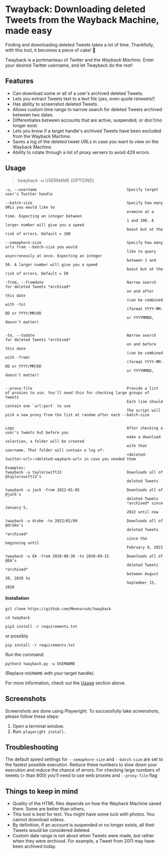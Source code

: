 # Twayback: Downloading deleted Tweets from the Wayback Machine, made easy


Finding and downloading deleted Tweets takes a lot of time. Thankfully, with this tool, it becomes a piece of cake! 🎂

Twayback is a portmanteau of *Twitter* and the *Wayback Machine*. Enter your desired Twitter username, and let Twayback do the rest!

## Features
 - Can download some or all of a user's archived deleted Tweets.
 - Lets you extract Tweets text to a text file (yes, even quote retweets!)
 - Has ability to screenshot deleted Tweets.
 - Allows custom time range to narrow search for deleted Tweets archived between two dates.
 - Differentiates between accounts that are active, suspended, or don't/no longer exist.
 - Lets you know if a target handle's archived Tweets have been excluded from the Wayback Machine.
 - Saves a log of the deleted tweet URLs in case you want to view on the Wayback Machine.
 - Ability to rotate through a list of proxy servers to avoid 429 errors. 

## Usage
>    twayback -u USERNAME [OPTIONS]
    
    -u, --username                                        Specify target user's Twitter handle

    --batch-size                                          Specify how many URLs you would like to 
                                                          examine at a time. Expecting an integer between
                                                          1 and 100. A larger number will give you a speed
                                                          boost but at the risk of errors. Default = 100

    --semaphore-size                                      Specify how many urls from --batch-size you would 
                                                          like to query asyncronously at once. Expecting an integer
                                                          between 1 and 50. A larger number will give you a speed
                                                          boost but at the risk of errors. Default = 50
    
    -from, --fromdate                                     Narrow search for deleted Tweets *archived*
                                                          on and after this date
                                                          (can be combined with -to)
                                                          (format YYYY-MM-DD or YYYY/MM/DD
                                                          or YYYYMMDD, doesn't matter)
                                                          
                                            
    -to, --todate                                         Narrow search for deleted Tweets *archived*
                                                          on and before this date
                                                          (can be combined with -from)
                                                          (format YYYY-MM-DD or YYYY/MM/DD
                                                          or YYYYMMDD, doesn't matter)


    --proxy-file                                          Provide a list of proxies to use. You'll need this for checking large groups of tweets
                                                          Each line should contain one `url:port` to use
                                                          The script will pick a new proxy from the list at random after each --batch-size       

    
    Logs                                                  After checking a user's tweets but before you
                                                          make a download selection, a folder will be created
                                                          with that username. That folder will contain a log of:
                                                          <deleted-twitter-url>:<deleted-wayback-url> in case you needed them

    Examples:
    twayback -u taylorswift13                             Downloads all of @taylorswift13's
                                                          deleted Tweets
    
    twayback -u jack -from 2022-01-05                     Downloads all of @jack's
                                                          deleted Tweets
                                                          *archived* since January 5,
                                                          2022 until now
    
    twayback -u drake -to 2022/02/09                      Downloads all of @drake's
                                                          deleted Tweets *archived*
                                                          since the beginning until
                                                          February 9, 2022
    
    twayback -u EA -from 2020-08-30 -to 2020-09-15        Downloads all of @EA's
                                                          deleted Tweets *archived*
                                                          between August 30, 2020 to
                                                          September 15, 2020

    

#### Installation
 ```
 git clone https://github.com/Mennaruuk/twayback
 ``` 
 
 ```
 cd twayback
 ```
 
 ```
 pip3 install -r requirements.txt
 ```
 or possibly
 ```
 pip install -r requirements.txt
 ```
 
Run the command:
```
python3 twayback.py -u USERNAME

```
(Replace `USERNAME` with your target handle).


For more information, check out the [Usage](#usage) section above.

## Screenshots

Screenshots are done using Playwright. To successfully take screenshots, please follow these steps:
 1. Open a terminal window.
 2. Run: `playwright install`.

## Troubleshooting
The default speed settings for `--semaphore-size` and `--batch-size` are set to the fastest possible execution. Reduce these numbers to slow down your execution and reduce the chance of errors. 
For checking large numbers of tweets (> than 800) you'll need to use web proxies and `--proxy-file` flag

## Things to keep in mind
 - Quality of the HTML files depends on how the Wayback Machine saved them. Some are better than others.
 - This tool is best for text. You might have some luck with photos. You cannot download videos.
 - By definition, if an account is suspended or no longer exists, all their Tweets would be considered deleted.
 - Custom date range is not about when Tweets were made, but rather when they were _archived_. For example, a Tweet from 2011 may have been archived today.


